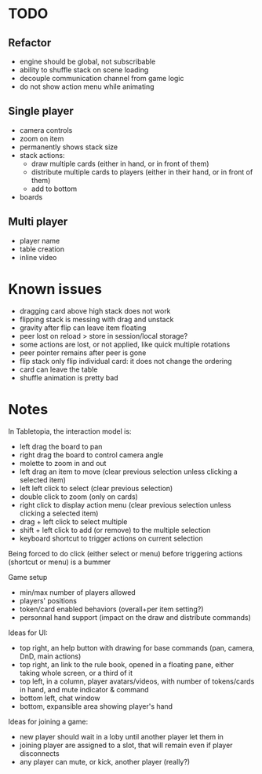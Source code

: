 # TODO

## Refactor

- engine should be global, not subscribable
- ability to shuffle stack on scene loading
- decouple communication channel from game logic
- do not show action menu while animating

## Single player

- camera controls
- zoom on item
- permanently shows stack size
- stack actions:
  - draw multiple cards (either in hand, or in front of them)
  - distribute multiple cards to players (either in their hand, or in front of them)
  - add to bottom
- boards

## Multi player

- player name
- table creation
- inline video

# Known issues

- dragging card above high stack does not work
- flipping stack is messing with drag and unstack
- gravity after flip can leave item floating
- peer lost on reload > store in session/local storage?
- some actions are lost, or not applied, like quick multiple rotations
- peer pointer remains after peer is gone
- flip stack only flip individual card: it does not change the ordering
- card can leave the table
- shuffle animation is pretty bad

# Notes

In Tabletopia, the interaction model is:

- left drag the board to pan
- right drag the board to control camera angle
- molette to zoom in and out
- left drag an item to move (clear previous selection unless clicking a selected item)
- left left click to select (clear previous selection)
- double click to zoom (only on cards)
- right click to display action menu (clear previous selection unless clicking a selected item)
- drag + left click to select multiple
- shift + left click to add (or remove) to the multiple selection
- keyboard shortcut to trigger actions on current selection

Being forced to do click (either select or menu) before triggering actions (shortcut or menu) is a bummer

Game setup

- min/max number of players allowed
- players' positions
- token/card enabled behaviors (overall+per item setting?)
- personnal hand support (impact on the draw and distribute commands)

Ideas for UI:

- top right, an help button with drawing for base commands (pan, camera, DnD, main actions)
- top right, an link to the rule book, opened in a floating pane, either taking whole screen, or a third of it
- top left, in a column, player avatars/videos, with number of tokens/cards in hand, and mute indicator & command
- bottom left, chat window
- bottom, expansible area showing player's hand

Ideas for joining a game:

- new player should wait in a loby until another player let them in
- joining player are assigned to a slot, that will remain even if player disconnects
- any player can mute, or kick, another player (really?)
